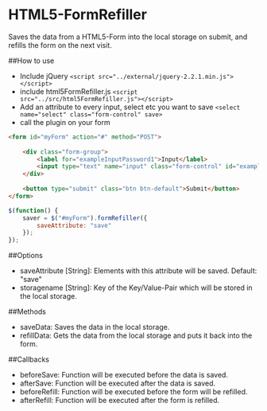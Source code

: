# HTML5-FormRefiller
Saves the data from a HTML5-Form into the local storage on submit, and refills the form on the next visit.

##How to use
- Include jQuery `<script src="../external/jquery-2.2.1.min.js"></script>`
- include html5FormRefiller.js `<script src="../src/html5FormRefiller.js"></script>`
- Add an attribute to every input, select etc you want to save `<select name="select" class="form-control" save>`
- call the plugin on your form 

``` html
<form id="myForm" action="#" method="POST">
			
	<div class="form-group">
		<label for="exampleInputPassword1">Input</label>
		<input type="text" name="input" class="form-control" id="exampleInputPassword1" placeholder="Password" save>
	</div>
	
	<button type="submit" class="btn btn-default">Submit</button>
</form>
```

``` javascript
$(function() {
	saver = $("#myForm").formRefiller({
		saveAttribute: "save"
	});
});
```

##Options
- saveAttribute [String]: Elements with this attribute will be saved. Default: "save"
- storagename [String]: Key of the Key/Value-Pair which will be stored in the local storage.

##Methods
- saveData: Saves the data in the local storage.
- refillData: Gets the data from the local storage and puts it back into the form.

##Callbacks
- beforeSave: Function will be executed before the data is saved.
- afterSave: Function will be executed after the data is saved.
- beforeRefill: Function will be executed before the form will be refilled.
- afterRefill: Function will be executed after the form is refilled.

